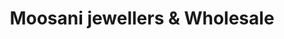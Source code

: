 ---
title: "Moosani jewellers & Wholesale"
url: /karachi/moosani-jewellers-and-wholesale/
shop: jewelry
---
